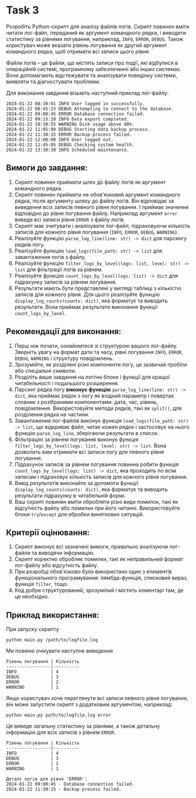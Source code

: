# Task 3

Розробіть Python-скрипт для аналізу файлів логів.
Скрипт повинен вміти читати лог-файл, переданий як аргумент командного рядка,
і виводити статистику за рівнями логування,
наприклад, `INFO`, `ERROR`, `DEBUG`.
Також користувач може вказати рівень логування як другий аргумент командного рядка,
щоб отримати всі записи цього рівня.

Файли логів – це файли, що містять записи про події, які відбулися в операційній системі, програмному забезпеченні або
інших системах.
Вони допомагають відстежувати та аналізувати поведінку системи, виявляти та діагностувати проблеми.

Для виконання завдання візьміть наступний приклад лог-файлу:

```text
2024-01-22 08:30:01 INFO User logged in successfully.
2024-01-22 08:45:23 DEBUG Attempting to connect to the database.
2024-01-22 09:00:45 ERROR Database connection failed.
2024-01-22 09:15:10 INFO Data export completed.
2024-01-22 10:30:55 WARNING Disk usage above 80%.
2024-01-22 11:05:00 DEBUG Starting data backup process.
2024-01-22 11:30:15 ERROR Backup process failed.
2024-01-22 12:00:00 INFO User logged out.
2024-01-22 12:45:05 DEBUG Checking system health.
2024-01-22 13:30:30 INFO Scheduled maintenance.
```

## Вимоги до завдання:

1. Скрипт повинен приймати шлях до файлу логів як аргумент командного рядка.
2. Скрипт повинен приймати не обов'язковий аргумент командного рядка, після аргументу шляху до файлу логів. Він
   відповідає за виведення всіх записів певного рівня логування. І приймає значення відповідно до рівня логування файлу.
   Наприклад аргумент `error` виведе всі записи рівня `ERROR` з файлу логів.
3. Скрипт має зчитувати і аналізувати лог-файл, підраховуючи кількість записів для кожного рівня логування (`INFO`,
   `ERROR`, `DEBUG`, `WARNING`).
4. Реалізуйте функцію `parse_log_line(line: str) -> dict` для парсингу рядків логу.
5. Реалізуйте функцію `load_logs(file_path: str) -> list` для завантаження логів з файлу.
6. Реалізуйте функцію `filter_logs_by_level(logs: list, level: str) -> list` для фільтрації логів за рівнем.
7. Реалізуйте функцію `count_logs_by_level(logs: list) -> dict` для підрахунку записів за рівнем логування.
8. Результати мають бути представлені у вигляді таблиці з кількістю записів для кожного рівня. Для цього реалізуйте
   функцію `display_log_counts(counts: dict)`, яка форматує та виводить результати. Вона приймає результати виконання
   функції `count_logs_by_level`.

## Рекомендації для виконання:

1. Перш ніж почати, ознайомтеся зі структурою вашого лог-файлу. Зверніть увагу на формат дати та часу, рівні логування
   `INFO`, `ERROR`, `DEBUG`, `WARNING` і структуру повідомлень.
2. Зрозумійте, як розділені різні компоненти логу, це зазвичай пробіли або спеціальні символи.
3. Розділіть ваше завдання на логічні блоки і функції для кращої читабельності і подальшого розширення.
4. Парсинг рядка логу **виконує функцію** `parse_log_line(line: str) -> dict`, яка приймає рядок з логу як вхідний
   параметр і повертає словник з розібраними компонентами: дата, час, рівень, повідомлення. Використовуйте методи
   рядків, такі як `split()`, для розділення рядка на частини.
5. Завантаження лог-файлів виконує функція `load_logs(file_path: str) -> list`, що відкриває файл, читає кожен рядок і
   застосовує на нього функцію `parse_log_line`, зберігаючи результати в список.
6. Фільтрацію за рівнем логування виконує функція `filter_logs_by_level(logs: list, level: str) -> list`. Вона дозволить
   вам отримати всі записи логу для певного рівня логування.
7. Підрахунок записів за рівнем логування повинна робити функція `count_logs_by_level(logs: list) -> dict`, яка
   проходить по всім записам і підраховує кількість записів для кожного рівня логування.
8. Вивід результатів виконайте за допомоги функції `display_log_counts(counts: dict)`, яка форматує та виводить
   результати підрахунку в читабельній формі.
9. Ваш скрипт повинен вміти обробляти різні види помилок, такі як відсутність файлу або помилки при його читанні.
   Використовуйте блоки `try`/`except` для обробки виняткових ситуацій.

## Критерії оцінювання:

1. Скрипт виконує всі зазначені вимоги, правильно аналізуючи лог-файли та виводячи інформацію.
2. Скрипт коректно обробляє помилки, такі як неправильний формат лог-файлу або відсутність файлу.
3. При розробці обов'язково було використано один з елементів функціонального програмування: лямбда-функція, списковий
   вираз, функція `filter`, тощо.
4. Код добре структурований, зрозумілий і містить коментарі там, де це необхідно.

## Приклад використання:

При запуску скрипту

```shell
python main.py /path/to/logfile.log
```

Ми повинні очікувати наступне виведення

```text
Рівень логування | Кількість
-----------------|----------
INFO             | 4
DEBUG            | 3
ERROR            | 2
WARNING          | 1
```

Якщо користувач хоче переглянути всі записи певного рівня логування, він може запустити скрипт з додатковим аргументом,
наприклад:

```shell
python main.py path/to/logfile.log error
```

Це виведе загальну статистику за рівнями, а також детальну інформацію для всіх записів з рівнем `ERROR`.

```text
Рівень логування | Кількість
-----------------|----------
INFO             | 4
DEBUG            | 3
ERROR            | 2
WARNING          | 1

Деталі логів для рівня 'ERROR':
2024-01-22 09:00:45 - Database connection failed.
2024-01-22 11:30:15 - Backup process failed.
```
